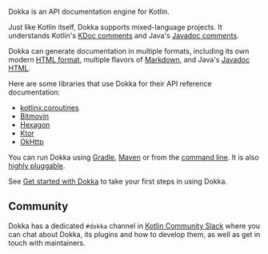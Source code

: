 [//]: # (title: Introduction)

Dokka is an API documentation engine for Kotlin.

Just like Kotlin itself, Dokka supports mixed-language projects. It understands Kotlin's
[KDoc comments](https://kotlinlang.org/docs/kotlin-doc.html#kdoc-syntax) and Java's 
[Javadoc comments](https://www.oracle.com/technical-resources/articles/java/javadoc-tool.html).

Dokka can generate documentation in multiple formats, including its own modern [HTML format](dokka-html.md),
multiple flavors of [Markdown](dokka-markdown.md), and Java's [Javadoc HTML](dokka-javadoc.md).

Here are some libraries that use Dokka for their API reference documentation:

* [kotlinx.coroutines](https://kotlinlang.org/api/kotlinx.coroutines/)
* [Bitmovin](https://cdn.bitmovin.com/player/android/3/docs/index.html)
* [Hexagon](https://hexagontk.com/stable/api/)
* [Ktor](https://api.ktor.io/)
* [OkHttp](https://square.github.io/okhttp/5.x/okhttp/okhttp3/)

You can run Dokka using [Gradle](dokka-gradle.md), [Maven](dokka-maven.md) or from the [command line](dokka-cli.md). It is also
[highly pluggable](dokka-plugins.md).

See [Get started with Dokka](dokka-get-started.md) to take your first steps in using Dokka.

## Community

Dokka has a dedicated `#dokka` channel in [Kotlin Community Slack](https://surveys.jetbrains.com/s3/kotlin-slack-sign-up)
where you can chat about Dokka, its plugins and how to develop them, as well as get in touch with maintainers.
